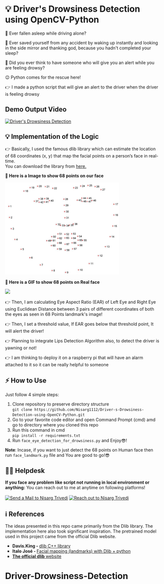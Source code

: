 # 💡 Driver's Drowsiness Detection using OpenCV-Python

🤔 Ever fallen asleep while driving alone? 

🤔 Ever saved yourself from any accident by waking up instantly and looking in the side mirror and thanking god, because you hadn't completed your sleep?

🤔 Did you ever think to have someone who will give you an alert while you are feeling drowsy?

😉 Python comes for the rescue here!

👉 I made a python script that will give an alert to the driver when the driver is feeling drowsy


## Demo Output Video

<a href="http://www.youtube.com/watch?feature=player_embedded&v=hsEUkFkJJy0
" target="_blank"><img src="assets/youtube_thumbnail.png" alt="Driver's Drowsiness Detection" title="Click here to Watch output on Youtube" height=400px></a>

## 💡 Implementation of the Logic

👉 Basically, I used the famous dlib library which can estimate the location of 68 coordinates (x, y) that map the facial points on a person’s face in real-time.<br>
You can download the library from <a href="https://github.com/Nisarg1112/Driver-s-Drowsiness-Detection-using-OpenCV-Python/tree/main/shape_predictor_68_face_landmarks.dat">here.</a>

**📸 Here is a Image to show 68 points on our face**

<img src="assets/68_landmark.jpeg" height=300px><br>

**🎥 Here is a GIF to show 68 points on Real face**

<img src="assets/68_points_gif.gif" height=300px><br>


👉 Then, I am calculating Eye Aspect Ratio (EAR) of Left Eye and Right Eye using Euclidean Distance between 3 pairs of different coordinates of both the eyes as seen in 68 Points landmark's image!

👉 Then, I set a threshold value, If EAR goes below that threshold point, It will alert the driver!

👉 Planning to integrate Lips Detection Algorithm also, to detect the driver is yawning or not!

👉 I am thinking to deploy it on a raspberry pi that will have an alarm attached to it so it can be really helpful to someone

## ⚡️ How to Use

Just follow 4 simple steps:

1. Clone repository to preserve directory structure<br>
`git clone https://github.com/Nisarg1112/Driver-s-Drowsiness-Detection-using-OpenCV-Python.git`
2. Go to your favorite code editor and open Command Prompt (cmd) amd go to directory where you cloned this repo
3. Run this command in cmd<br>
   `pip install -r requirements.txt`
4. Run `face_eye_detection_for_drowsiness.py` and Enjoy😎!
   
**Note**: Incase, if you want to just detect the 68 points on Human face then run `face_landmark.py` file and You are good to go!😎

## 🙋‍♂️ Helpdesk

**If you face any problem like script not running in local environment or anything:** You can reach out to me at anytime on following platforms!
<br>
<br>
<a href="mailto:nisargtrivedi054@gmail.com" target="_blank"> <img src="https://img.shields.io/badge/Gmail-D14836?style=for-the-badge&logo=gmail&logoColor=white" title="Send a Mail to Nisarg Trivedi"></a> <a href="https://www.linkedin.com/in/nisargtrivedi1112" target="_blank"> <img src="https://img.shields.io/badge/LinkedIn-0077B5?style=for-the-badge&logo=linkedin&logoColor=white" title="Reach out to Nisarg Trivedi"></a>

## ℹ References

The ideas presented in this repo came primarily from the Dlib library. The implementation here also took significant inspiration. The pretrained model used in this project came from the official Dlib website.

<ul type='square'>
  <li><strong>Davis.King - </strong><a href='https://github.com/davisking/dlib'>dlib C++ library</a></li>
  <li><strong>Italo José - </strong><a href='https://towardsdatascience.com/facial-mapping-landmarks-with-dlib-python-160abcf7d672'>Facial mapping (landmarks) with Dlib + python</a></li>
  <li><a href='https://pjreddie.com/darknet/yolo/'><strong>The official dlib </strong><a href='http://dlib.net/'>website</a></a></li>
</ul>


# Driver-Drowsiness-Detection
